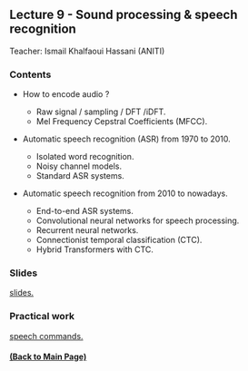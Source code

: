 ## Lecture 9 - Sound processing & speech recognition
Teacher: Ismail Khalfaoui Hassani (ANITI)

<!-- 
### Lecture video
View the recorded lecture [here](https://drive.google.com/file/d/15XgYwhUfVyOmPpnsTtHIsIOz5ge5mpM9/view?usp=sharing)  (this will only be available for approximately 6 weeks after the course)
-->

### Contents

+ How to encode audio ? 

  + Raw signal / sampling / DFT /iDFT.  
  + Mel Frequency Cepstral Coefficients (MFCC).

+ Automatic speech recognition (ASR) from 1970 to 2010.

  + Isolated word recognition.
  + Noisy channel models.
  + Standard ASR systems.

+ Automatic speech recognition from 2010 to nowadays.

  + End-to-end ASR systems.
  + Convolutional neural networks for speech processing.
  + Recurrent neural networks.
  + Connectionist temporal classification (CTC). 
  + Hybrid Transformers with CTC.

### Slides

[slides.](https://docs.google.com/presentation/d/1eQcNvO50l6wEBJ5_NxyLU6DJZW8Xym1UUwzmRq11xk4/edit?usp=sharing)

### Practical work

[speech commands.](https://colab.research.google.com/drive/1z51RHWyMED0eKjQzA1VLgzvdPN2fGxp5?usp=sharing)

#### [(Back to Main Page)](../index.md)
